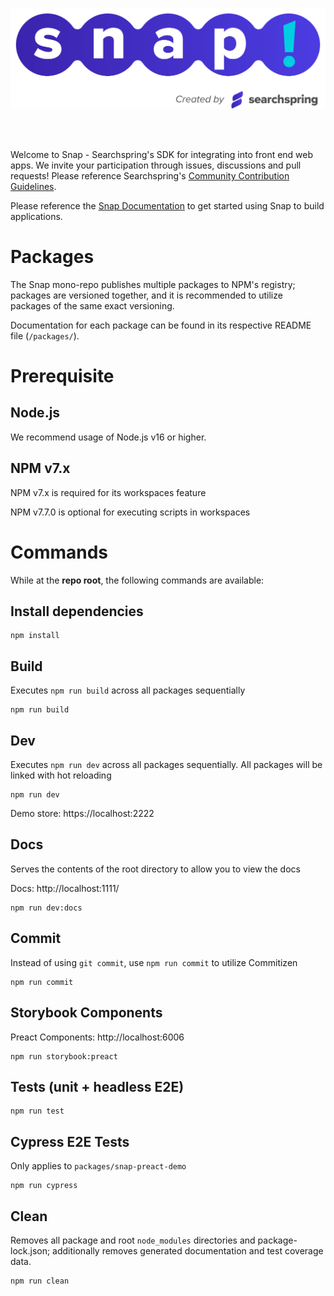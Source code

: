 <p align="center">
  <img src="images/flat-logo-snap.svg"/>  
</p>
<br/><br/>

Welcome to Snap - Searchspring's SDK for integrating into front end web apps. We invite your participation through issues, discussions and pull requests! Please reference Searchspring's [Community Contribution Guidelines](https://github.com/searchspring/community/blob/main/CONTRIBUTING.md).

Please reference the [Snap Documentation](https://searchspring.github.io/snap/) to get started using Snap to build applications.

# Packages
The Snap mono-repo publishes multiple packages to NPM's registry; packages are versioned together, and it is recommended to utilize packages of the same exact versioning.

Documentation for each package can be found in its respective README file (`/packages/`).

# Prerequisite

## Node.js
We recommend usage of Node.js v16 or higher.
## NPM v7.x

NPM v7.x is required for its workspaces feature

NPM v7.7.0 is optional for executing scripts in workspaces

# Commands
While at the <b>repo root</b>, the following commands are available:

## Install dependencies
```shell
npm install
```

## Build
Executes `npm run build` across all packages sequentially
```shell
npm run build
```
## Dev
Executes `npm run dev` across all packages sequentially. All packages will be linked with hot reloading
```shell
npm run dev
```

Demo store: https://localhost:2222

## Docs
Serves the contents of the root directory to allow you to view the docs

Docs: http://localhost:1111/

```shell
npm run dev:docs
```

## Commit
Instead of using `git commit`, use `npm run commit` to utilize Commitizen
```shell
npm run commit
```

## Storybook Components
Preact Components: http://localhost:6006
```shell
npm run storybook:preact
```

## Tests (unit + headless E2E)
```shell
npm run test
```

## Cypress E2E Tests
Only applies to `packages/snap-preact-demo`
```shell
npm run cypress
```

## Clean
Removes all package and root `node_modules` directories and package-lock.json; additionally removes generated documentation and test coverage data.
```shell
npm run clean
```